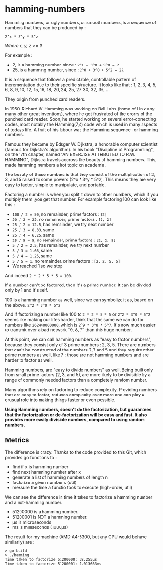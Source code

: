 # hamming-numbers

Hamming numbers, or ugly numbers, or smooth numbers, is a sequence of numbers that they can be produced by :

```
2^x * 3^y * 5^z
```

*Where x, y, z >= 0*

For example :
- 2, is a hamming number, since : `2^1 + 3^0 + 5^0 = 2`.
- 25, is a hamming number, since : `2^0 + 3^0 + 5^2 = 25`.

It is a sequence that follows a predictable, controllable pattern of incrementation due to their specific structure. It looks like that : 1, 2, 3, 4, 5, 6, 8, 9, 10, 12, 15, 16, 18, 20, 24, 25, 27, 30, 32, 36, ...

They origin from punched card readers.

In 1950, Richard W. Hamming was working on Bell Labs (home of Unix any many other great inventions), where he got frustrated of the erorrs  of the punched card reader. Soon, he  started working on several error-correcting codes,  most notably the Hamming(7,4) code which is used in many aspects of todays life. A fruit of his labour was the Hamming sequence -or hamming numbers.

Famous they became by Edsger W. Dijkstra, a honorable computer scientist (famous for Dijkstra's algorithm).
In his book "Discipline of Programming", on the 17th chapter, named "AN EXERCISE ATTRIBUTED TO R.W. HAMMING", Dijkstra travels accross the beauty of hamming numbers.
This, made hamming numbers a hot topic on academia.

The beauty of those numbers is that they consist of the multiplication of 2, 3, and 5 raised to some powers (2^x * 3^y * 5^z). This means they are very easy to factor, simple to manipulate, and portable.

Factoring a number is when you split it down to other numbers, which if you multiply them ,you get that  number. For example factoring 100 can look like this :
- `100 / 2 = 50`, no remainder, prime factors : `[2]`
- `50 / 2 = 25`. no remainder, prime factors : `[2, 2]`
- `25 / 2 = 12.5`, has remainder, we try next number
- `25 / 3 = 8.33`, same
- `25 / 4 = 6.25`, same
- `25 / 5 = 5`, no remainder, prime factors : `[2, 2, 5]`
- `5 / 2 = 2.5`, has remainder, we try next number
- `5 / 3 = 1.66`, same
- `5 / 4 = 1.25`, same
- `5 / 5 = 1`, no remainder, prime factors : `[2, 2, 5, 5]`
- We reached 1 so we stop

And indeed `2 * 2 * 5 * 5 = 100`.

If a number can't be factored, then it's a prime number. It can be divided only by 1 and it's self.

100 is a hamming number as well, since we can symbolize it as, based on the above, `2^2 * 3^0 * 5^2`.

And if factorizing a number like 100 to `2 * 2 * 5 * 5` or `2^2 * 3^0 * 5^2` seems like making our lifes harder, think that the same we can do for numbers like  `262440000000`, which is `2^9 * 3^8 * 5^7`. It's now much easier to transmit over a bad network "9, 8, 7" than this huge number.

At this point, we can call hamming numbers as "easy to factor numbers", because they consist only of 3 prime numbers : 2, 3, 5.
There are numbers that can't be constructed of the numbers 2,3 and 5 and they require other prime numbers as well, like 7 : those are not hamming numbers and are harder to factor as well.

Hamming numbers, are "easy to divide numbers" as well. Being built only from small prime factors (2, 3, and 5), are more likely to be divisible by a range of commonly needed factors than a completely random number.

Many algorithms rely on factoring to reduce complexity. Providing numbers that are easy to factor, reduces complexity even more and can play a crusual role into making things faster or even possible.

**Using Hamming numbers, doesn't do the factorization, but guarantees that the factorization or de-factorization will be easy and fast. It also provides more easily divisible numbers, compared to using random numbers.**


## Metrics

The difference is crazy. Thanks to the code provided to this Git, which provides go functions to :
- find if x is hamming number
- find next hamming number after x
- generate a list of hamming numbers of length n
- factorize a given number x (util)
- messure the time a functio took to execute (high-order, util)

We can see the difference in time it takes to factorize a hamming number and a not-hamming number.

- 51200000 is a hamming number.
- 51200001 is NOT a hamming number.
- µs is microseconds
- ms is milliseconds (1000µs)

The result for my machine (AMD A4-5300, but any CPU would behave similarily) are :
```
> go build
> ./hamming
Time taken to factorize 51200000: 38.255µs
Time taken to factorize 51200001: 1.013663ms
```
